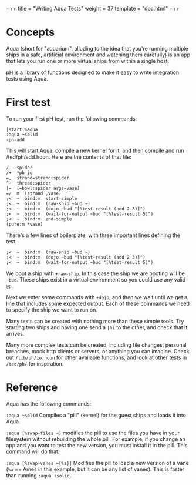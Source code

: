 +++
title = "Writing Aqua Tests"
weight = 37
template = "doc.html"
+++

# Concepts

Aqua (short for "aquarium", alluding to the idea that you're running
multiple ships in a safe, artificial environment and watching them
carefully) is an app that lets you run one or more virtual ships from
within a single host.

pH is a library of functions designed to make it easy to write
integration tests using Aqua.

# First test

To run your first pH test, run the following commands:

```
|start %aqua
:aqua +solid
-ph-add
```

This will start Aqua, compile a new kernel for it, and then compile and
run /ted/ph/add.hoon.  Here are the contents of that file:

```
/-  spider
/+  *ph-io
=,  strand=strand:spider
^-  thread:spider
|=  [=bowl:spider args=vase]
=/  m  (strand ,vase)
;<  ~  bind:m  start-simple
;<  ~  bind:m  (raw-ship ~bud ~)
;<  ~  bind:m  (dojo ~bud "[%test-result (add 2 3)]")
;<  ~  bind:m  (wait-for-output ~bud "[%test-result 5]")
;<  ~  bind:m  end-simple
(pure:m *vase)
```

There's a few lines of boilerplate, with three important lines defining
the test.

```
;<  ~  bind:m  (raw-ship ~bud ~)
;<  ~  bind:m  (dojo ~bud "[%test-result (add 2 3)]")
;<  ~  bind:m  (wait-for-output ~bud "[%test-result 5]")
```

We boot a ship with `+raw-ship`. In this case the ship we are booting will be `~bud`. These ships exist in a virtual environment so you could use any valid `@p`.

Next we enter some commands with `+dojo`, and then we wait until we get a line that includes some expected output. Each of these commands we need to specify the ship we want to run on.

Many tests can be created with nothing more than these simple tools.
Try starting two ships and having one send a `|hi` to the other, and
check that it arrives.

Many more complex tests can be created, including file changes, personal
breaches, mock http clients or servers, or anything you can imagine.
Check out `/lib/ph/io.hoon` for other available functions, and look at
other tests in `/ted/ph/` for inspiration.

# Reference

Aqua has the following commands:

`:aqua +solid` Compiles a "pill" (kernel) for the guest ships and loads it into Aqua.

`:aqua [%swap-files ~]` modifies the pill to use the files you have in
your filesystem without rebuilding the whole pill.  For example, if you
change an app and you want to test the new version, you must install it
in the pill.  This command will do that.

`:aqua [%swap-vanes ~[%a]]` Modifies the pill to load a new version of a
vane (`%a` == Ames in this example, but it can be any list of vanes).
This is faster than running `:aqua +solid`.
